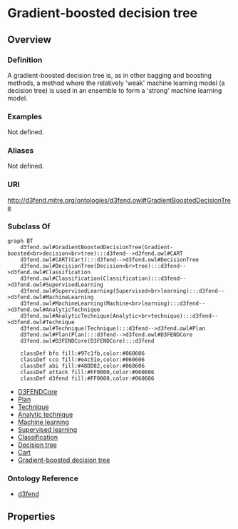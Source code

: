 # Gradient-boosted decision tree

## Overview

### Definition
A gradient-boosted decision tree is, as in other bagging and boosting methods, a method where the relatively 'weak' machine learning model (a decision tree) is used in an ensemble to form a 'strong' machine learning model.

### Examples
Not defined.

### Aliases
Not defined.

### URI
http://d3fend.mitre.org/ontologies/d3fend.owl#GradientBoostedDecisionTree

### Subclass Of
```mermaid
graph BT
    d3fend.owl#GradientBoostedDecisionTree(Gradient-boosted<br>decision<br>tree):::d3fend-->d3fend.owl#CART
    d3fend.owl#CART(Cart):::d3fend-->d3fend.owl#DecisionTree
    d3fend.owl#DecisionTree(Decision<br>tree):::d3fend-->d3fend.owl#Classification
    d3fend.owl#Classification(Classification):::d3fend-->d3fend.owl#SupervisedLearning
    d3fend.owl#SupervisedLearning(Supervised<br>learning):::d3fend-->d3fend.owl#MachineLearning
    d3fend.owl#MachineLearning(Machine<br>learning):::d3fend-->d3fend.owl#AnalyticTechnique
    d3fend.owl#AnalyticTechnique(Analytic<br>technique):::d3fend-->d3fend.owl#Technique
    d3fend.owl#Technique(Technique):::d3fend-->d3fend.owl#Plan
    d3fend.owl#Plan(Plan):::d3fend-->d3fend.owl#D3FENDCore
    d3fend.owl#D3FENDCore(D3FENDCore):::d3fend
    
    classDef bfo fill:#97c1fb,color:#060606
    classDef cco fill:#e4c51e,color:#060606
    classDef abi fill:#48DD82,color:#060606
    classDef attack fill:#FF0000,color:#060606
    classDef d3fend fill:#FF0000,color:#060606
```

- [D3FENDCore](/docs/ontology/reference/model/D3FENDCore/D3FENDCore.md)
- [Plan](/docs/ontology/reference/model/D3FENDCore/Plan/Plan.md)
- [Technique](/docs/ontology/reference/model/D3FENDCore/Plan/Technique/Technique.md)
- [Analytic technique](/docs/ontology/reference/model/D3FENDCore/Plan/Technique/Analytic%20technique/Analytic%20technique.md)
- [Machine learning](/docs/ontology/reference/model/D3FENDCore/Plan/Technique/Analytic%20technique/Machine%20learning/Machine%20learning.md)
- [Supervised learning](/docs/ontology/reference/model/D3FENDCore/Plan/Technique/Analytic%20technique/Machine%20learning/Supervised%20learning/Supervised%20learning.md)
- [Classification](/docs/ontology/reference/model/D3FENDCore/Plan/Technique/Analytic%20technique/Machine%20learning/Supervised%20learning/Classification/Classification.md)
- [Decision tree](/docs/ontology/reference/model/D3FENDCore/Plan/Technique/Analytic%20technique/Machine%20learning/Supervised%20learning/Classification/Decision%20tree/Decision%20tree.md)
- [Cart](/docs/ontology/reference/model/D3FENDCore/Plan/Technique/Analytic%20technique/Machine%20learning/Supervised%20learning/Classification/Decision%20tree/Cart/Cart.md)
- [Gradient-boosted decision tree](/docs/ontology/reference/model/D3FENDCore/Plan/Technique/Analytic%20technique/Machine%20learning/Supervised%20learning/Classification/Decision%20tree/Cart/Gradient-boosted%20decision%20tree/Gradient-boosted%20decision%20tree.md)


### Ontology Reference
- [d3fend](http://d3fend.mitre.org/ontologies/d3fend.owl#)

## Properties
